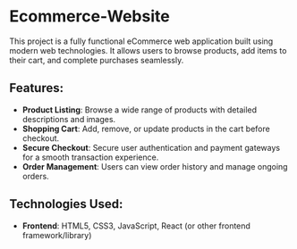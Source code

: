 # Ecommerce-Website

This project is a fully functional eCommerce web application built using modern web technologies. It allows users to browse products, add items to their cart, and complete purchases seamlessly.

## Features:

- **Product Listing**: Browse a wide range of products with detailed descriptions and images.
- **Shopping Cart**: Add, remove, or update products in the cart before checkout.
- **Secure Checkout**: Secure user authentication and payment gateways for a smooth transaction experience.
- **Order Management**: Users can view order history and manage ongoing orders.

## Technologies Used:

- **Frontend**: HTML5, CSS3, JavaScript, React (or other frontend framework/library)
